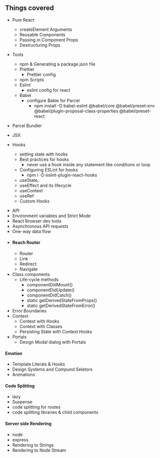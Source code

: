 ## Things covered

- Pure React

  - createElement Arguments
  - Reusable Components
  - Passing in Component Props
  - Destructuring Props

- Tools

  - npm & Generating a package.json file
  - Prettier
    - Prettier config
  - npm Scripts
  - Eslint
    - eslint config for react
  - Babel
    - configure Bable for Parcel
      - npm install -D babel-eslint @babel/core @babel/preset-env @babel/plugin-proposal-class-properties @babel/preset-react

* Parcel Bundler
* JSX
* Hooks

  - setting state with hooks
  - Best practices for hooks
    - never use a hook inside any statement like conditions or loop
  - Configuring ESLint for hooks
    - npm i -D eslint-plugin-react-hooks
  - useState,
  - useEffect and its lifecycle
  - useContext
  - useRef
  - Custom Hooks

- API
- Environment variables and Strict Mode
- React Browser dev tools
- Asynchronous API requests
- One-way data flow
- #### Reach Router
  - Router
  - Link
  - Redirect
  - Navigate
- Class components
  - Life-cycle methods
    - componentDidMount()
    - componentDidUpdate()
    - componentDidCatch()
    - static getDerivedStateFromProps()
    - static getDerivedStateFromError()
- Error Boundaries
- Context
  - Context with Hooks
  - Context with Classes
  - Persisting State with Context Hooks
- Portals
  - Design Modal dialog with Portals

#### Emotion

- Template Literals & Hooks
- Design Systems and Compund Seletors
- Animations

#### Code Splitting

- lazy
- Suspense
- code splitting for routes
- code splitting libraries & child components

#### Server side Rendering

- node
- express
- Rendering to Strings
- Rendering to Node Stream
